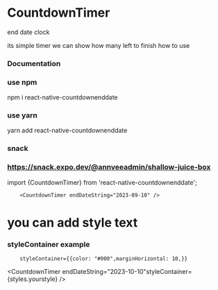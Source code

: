 # CountdownTimer
end date clock

its simple timer we can show how many left to finish
how to use
### Documentation
 ### use npm 
npm i react-native-countdownenddate
 ### use yarn
 yarn add react-native-countdownenddate
  ### snack 
  ### https://snack.expo.dev/@annveeadmin/shallow-juice-box
 
import {CountdownTimer} from 'react-native-countdownenddate';

        <CountdownTimer endDateString="2023-09-10" />
        
        
# you can add style text 
        
### styleContainer  example
        
        styleContainer={{color: "#000",marginHorizontal: 10,}}
              
              
              
  <CountdownTimer endDateString="2023-10-10"styleContainer={styles.yourstyle} />
                
                
               
